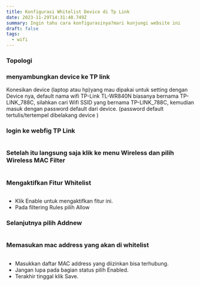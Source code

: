 ```yaml
---
title: Konfigurasi Whitelist Device di Tp Link
date: 2023-11-29T14:31:48.749Z
summary: Ingin tahu cara konfigurasinya?mari kunjungi website ini
draft: false
tags:
  - wifi
---
```

### Topologi

### menyambungkan device ke TP link

Konesikan device (laptop atau hp)yang mau dipakai untuk setting dengan Device nya, default nama wifi  TP-Link TL-WR840N biasanya bernama TP-LINK_788C, silahkan cari Wifi SSID yang bernama TP-LINK_788C, kemudian masuk dengan password default dari device. (password default  tertulis/tertempel dibelakang device )

### login ke webfig TP Link

![]()

### Setelah itu langsung saja klik ke menu Wireless dan pilih Wireless MAC Filter

![]()

### Mengaktifkan Fitur Whitelist

![]()

* Klik Enable untuk mengaktifkan fitur ini.
* Pada filtering Rules pilih Allow

### Selanjutnya pilih  Addnew

![]()

### Memasukan mac address yang akan di whitelist

![]()

* Masukkan daftar MAC address yang diizinkan bisa terhubung.
* Jangan lupa pada bagian status pilih Enabled.
* Terakhir tinggal klik Save.